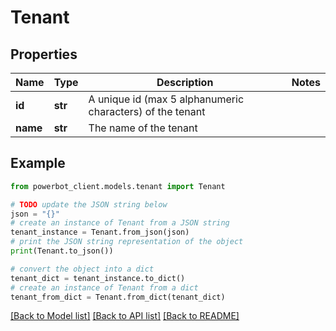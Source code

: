 # Tenant


## Properties

Name | Type | Description | Notes
------------ | ------------- | ------------- | -------------
**id** | **str** | A unique id (max 5 alphanumeric characters) of the tenant | 
**name** | **str** | The name of the tenant | 

## Example

```python
from powerbot_client.models.tenant import Tenant

# TODO update the JSON string below
json = "{}"
# create an instance of Tenant from a JSON string
tenant_instance = Tenant.from_json(json)
# print the JSON string representation of the object
print(Tenant.to_json())

# convert the object into a dict
tenant_dict = tenant_instance.to_dict()
# create an instance of Tenant from a dict
tenant_from_dict = Tenant.from_dict(tenant_dict)
```
[[Back to Model list]](../README.md#documentation-for-models) [[Back to API list]](../README.md#documentation-for-api-endpoints) [[Back to README]](../README.md)


